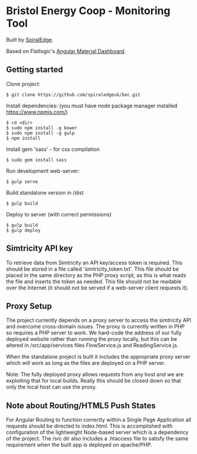 # Bristol Energy Coop - Monitoring Tool

Built by [SpiralEdge](http://www.spiraledge.co.uk).

Based on Flatlogic's [Angular Material Dashboard](http://flatlogic.github.io/angular-material-dashboard/).

## Getting started

Clone project:

    $ git clone https://github.com/spiraledgeuk/bec.git

Install dependencies: (you must have node package manager installed https://www.npmjs.com/)

    $ cd <dir>
    $ sudo npm install -g bower
    $ sudo npm install -g gulp
    $ npm install

Install gem 'sass' - for css compilation

    $ sudo gem install sass
    
Run development web-server:

    $ gulp serve

Build standalone version in /dist
  
    $ gulp build

Deploy to server (with correct permissions)
  
    $ gulp build
    $ gulp deploy

## Simtricity API key

To retrieve data from Simtricity an API key/access token is required.  This should be stored in a file called 'simtricity_token.txt'.  This file should be placed in the same directory as the PHP proxy script, as this is what reads the file and inserts the token as needed.  This file should not be readable over the Internet (it should not be served if a web-server client requests it).

## Proxy Setup

The project currently depends on a proxy server to access the simtricity API and overcome cross-domain issues.  The proxy is currently written in PHP so requires a PHP server to work.  We hard-code the address of our fully deployed website rather than running the proxy locally, but this can be altered in /src/app/services files FlowService.js and ReadingService.js.

When the standalone project is built it includes the appropriate proxy server which will work as long as the files are deployed on a PHP server.

Note: The fully deployed proxy allows requests from any host and we are exploiting that for local builds.  Really this should be closed down so that only the local host can use the proxy.

## Note about Routing/HTML5 Push States

For Angular Routing to function correctly within a Single Page Application all requests should be directed to index.html. This is accomplished with configuration of the lightweight Node-based server which is a dependency of the project. The /src dir also includes a .htaccess file to satisfy the same requirement when the built app is deployed on apache/PHP.
